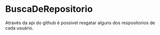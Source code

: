 # BuscaDeRepositorio
 Através da api do github é possível resgatar alguns dos respositorios de cada usuário.
